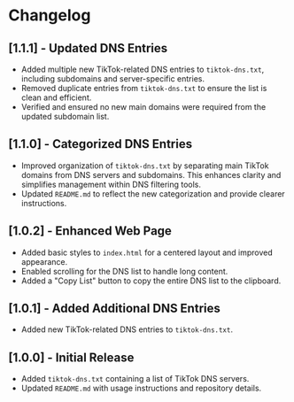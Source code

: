 # Changelog

## [1.1.1] - Updated DNS Entries

- Added multiple new TikTok-related DNS entries to `tiktok-dns.txt`, including subdomains and server-specific entries.
- Removed duplicate entries from `tiktok-dns.txt` to ensure the list is clean and efficient.
- Verified and ensured no new main domains were required from the updated subdomain list.

## [1.1.0] - Categorized DNS Entries
- Improved organization of `tiktok-dns.txt` by separating main TikTok domains from DNS servers and subdomains. This enhances clarity and simplifies management within DNS filtering tools.
- Updated `README.md` to reflect the new categorization and provide clearer instructions.

## [1.0.2] - Enhanced Web Page
- Added basic styles to `index.html` for a centered layout and improved appearance.
- Enabled scrolling for the DNS list to handle long content.
- Added a "Copy List" button to copy the entire DNS list to the clipboard.

## [1.0.1] - Added Additional DNS Entries
- Added new TikTok-related DNS entries to `tiktok-dns.txt`.

## [1.0.0] - Initial Release
- Added `tiktok-dns.txt` containing a list of TikTok DNS servers.
- Updated `README.md` with usage instructions and repository details.
